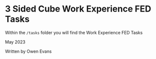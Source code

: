 # 3 Sided Cube Work Experience FED Tasks

Within the `/tasks` folder you will find the Work Experience FED Tasks

May 2023

Written by Owen Evans
